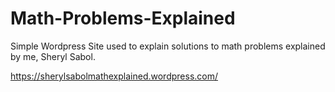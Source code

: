 # Math-Problems-Explained
Simple Wordpress Site used to explain solutions to math problems explained by me, Sheryl Sabol.

https://sherylsabolmathexplained.wordpress.com/


